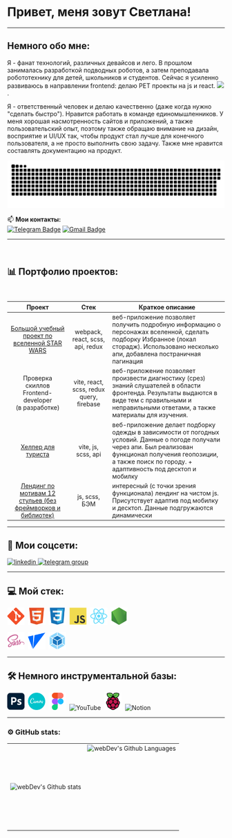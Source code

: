 # Привет, меня зовут Светлана!

---

## Немного обо мне:

Я - фанат технологий, различных девайсов и лего. В прошлом занималась разработкой подводных роботов, а затем преподавала робототехнику для детей, школьников и студентов.
Сейчас я усиленно развиваюсь в направлении frontend: делаю PET проекты на js и react.
<img src="https://media.giphy.com/media/WUlplcMpOCEmTGBtBW/giphy.gif" width="30px"> .


Я - ответственный человек и делаю качественно (даже когда нужно "сделать быстро"). Нравится работать в команде единомышленников.
У меня хорошая насмотренность сайтов и приложений, а также пользовательский опыт, поэтому также обращаю внимание на дизайн, восприятие и UI/UX так, чтобы продукт стал лучше для конечного пользователя, а не просто выполнить свою задачу.
Также мне нравится составлять документацию на продукт.

<p align="center">
 <img width="600" src="assets/github-snake.svg" alt="snake"/>
</p>

 :mailbox: **Мои контакты:** <br>  [![Telegram Badge](https://img.shields.io/badge/-sv_solomatnikova-blue?style=flat&logo=Telegram&logoColor=white)](https://t.me/Sv_Solomatnikova) [![Gmail Badge](https://img.shields.io/badge/-Gmail-red?style=flat&logo=Gmail&logoColor=white)](mailto:sv.solomatnikova@gmail.com)

---
<br> 

## 📊 Портфолио проектов:
<br> 


Проект|Стек|Краткое описание|
|:-:|:-:|-|
|[Большой учебный проект по вселенной STAR WARS](https://svetk0.github.io/api-cards-react-redux-app)|webpack, react, scss, api, redux|веб-приложение позволяет получить подробную информацию о персонажах вселенной, сделать подборку Избранное (локал сторадж). Использовано несколько апи, добавлена постраничная пагинация
|Проверка скиллов Frontend-developer <br> (в разработке)| vite, react, scss, redux query, firebase| веб-приложение позволяет произвести диагностику (срез) знаний слушателей в области фронтенда. Результаты выдаются в виде тем с правильными и неправильными ответами, а также материалы для изучения.|
|[ Хелпер для туриста](https://github.com/Svetk0/my-points-app)|vite, js, scss, api| веб-приложение делает подборку одежды в зависимости от погодных условий. Данные о погоде получали через апи. Был реализован функционал получения геопозиции, а также поиск по городу. + адаптивность под десктоп и мобилку|
|[ Лендинг по мотивам 12 стульев (без фреймворков и библиотек)](https://svetk0.github.io/four-horses-chess-club/)|js, scss, БЭМ| интересный (с точки зрения функционала) лендинг на чистом js. Присутствует адаптив под мобилку и десктоп. Данные подгружаются динамически|

---

## 🤝 Мои соцсети:

  <div id="badges">
    <a href="https://www.linkedin.com/in/svetlana-solomatnikova-071592b1" target="_blank">
      <img src="https://cdn-icons-png.flaticon.com/512/2504/2504799.png" width="40" height="40" alt="linkedin" />
    </a>
       <!-- <a href="https://www.linkedin.com/in/" target="_blank">
      <img src="https://cdn-icons-png.flaticon.com/512/2504/2504799.png" width="40" height="40" alt="linkedin" />
    </a> -->
    <a href="https://t.me/Sv_Solomatnikova" target="_blank">
      <img src="https://cdn-icons-png.flaticon.com/512/2111/2111646.png" width="40" height="40" alt="telegram group" />
    </a>
   
  </div>

---

## 💻 Мой стек:

<div>
  <img src="https://github.com/devicons/devicon/blob/master/icons/git/git-original.svg" title="git" alt="git" width="40" height="40"/>&nbsp
  <img src="https://github.com/devicons/devicon/blob/master/icons/html5/html5-original.svg" title="html5" alt="html5" width="40" height="40"/>&nbsp
  <img src="https://github.com/devicons/devicon/blob/master/icons/css3/css3-original.svg" title="css" alt="css" width="40" height="40"/>&nbsp
  <img src="https://github.com/devicons/devicon/blob/master/icons/javascript/javascript-original.svg" title="javascript" alt="javascript" width="40" height="40"/>&nbsp
  <img src="https://github.com/devicons/devicon/blob/master/icons/react/react-original.svg" title="reactjs" alt="reactjs" width="40" height="40"/>&nbsp
  <img src="https://github.com/devicons/devicon/blob/master/icons/nodejs/nodejs-original.svg" title="nodejs" alt="nodejs" width="40" height="40"/>&nbsp

<img src="https://github.com/devicons/devicon/blob/master/icons/sass/sass-original.svg" title="sass/scss" alt="sass/scss" width="40" height="40"/>&nbsp;
<img src="https://github.com/devicons/devicon/blob/master/icons/vite/vite-original.svg" title="vite" alt="vite" width="40" height="40"/>&nbsp;
<img src="https://github.com/devicons/devicon/blob/master/icons/webpack/webpack-original.svg" title="webpack" alt="webpack" width="40" height="40"/>&nbsp;

</div>

---

## 🛠 Немного инструментальной базы:

<div>
  <!-- <img src="https://upload.wikimedia.org/wikipedia/commons/9/90/DaVinci_Resolve_17_logo.svg" title="DaVinci Resolve" alt="DaVinci Resolve" width="40" height="40"/>&nbsp; -->
  <img src="https://github.com/devicons/devicon/blob/master/icons/photoshop/photoshop-plain.svg" title="photoshop" alt="photoshop" width="40" height="40"/>&nbsp;
  <img src="https://github.com/devicons/devicon/blob/master/icons/canva/canva-original.svg" title="canva" alt="canva" width="40" height="40"/>&nbsp;
  <img src="https://github.com/devicons/devicon/blob/master/icons/figma/figma-original.svg" title="figma" alt="figma" width="40" height="40"/>&nbsp;
  <img src="https://upload.wikimedia.org/wikipedia/commons/9/9e/YouTube_Logo_%282013-2017%29.svg" title="YouTube" alt="YouTube" width="40" height="40"/>&nbsp;
  <img src="https://github.com/devicons/devicon/blob/master/icons/raspberrypi/raspberrypi-original.svg" title="raspberrypi" alt="raspberrypi" width="40" height="40"/>&nbsp;
  <!-- <img src="https://github.com/devicons/devicon/blob/master/icons/linux/linux-original.svg" title="linux" alt="linux" width="40" height="40"/>&nbsp; -->
  <img src="https://upload.wikimedia.org/wikipedia/commons/e/e9/Notion-logo.svg" title="Notion" alt="Notion" width="40" height="40"/>&nbsp;
</div>

---

### ⚙️ GitHub stats:

<table>
  <tr>
    <td>
      <img align="left" src="http://github-readme-streak-stats.herokuapp.com?user=svetk0&theme=dark&background=000000" alt="webDev's Github stats" />
    </td>
    <td>
      <img height="195px" align="right" alt="webDev's Github Languages" src="https://github-readme-stats-sigma-five.vercel.app/api/top-langs/?username=svetk0&layout=compact&theme=vision-friendly-dark" />
    </td>
  </tr>
</table>
